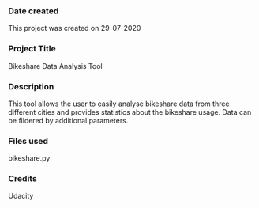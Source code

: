 ### Date created
This project was created on 29-07-2020

### Project Title
Bikeshare Data Analysis Tool

### Description
This tool allows the user to easily analyse bikeshare data from three different cities and provides statistics about the bikeshare usage. Data can be fildered by additional parameters.

### Files used
bikeshare.py

### Credits
Udacity


